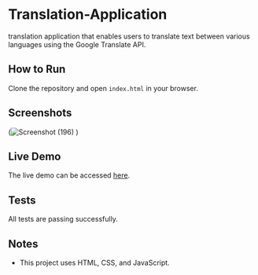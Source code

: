 # Translation-Application
translation application that enables users to translate text between various languages using the Google Translate API.



## How to Run

Clone the repository and open `index.html` in your browser.


## Screenshots

(![Screenshot (196)](https://github.com/vishulaad/Translation-Application/assets/127011625/94ae1e84-2b06-46bb-9ed4-d53705c16794)
)



## Live Demo

The live demo can be accessed [here]((https://transla.netlify.app/)).

## Tests

All tests are passing successfully.

## Notes

- This project uses HTML, CSS, and JavaScript.
